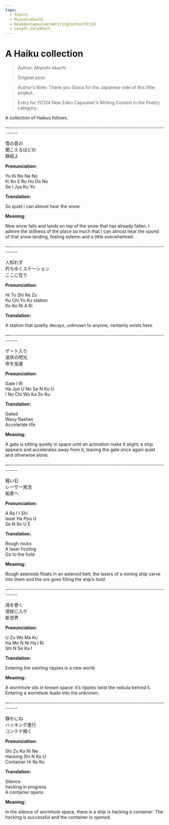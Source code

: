 ```yaml
---
tags:
  - Poetry
  - MiyoshiAkachi
  - NewEdenCapsuleersWritingContestYC124
  - Length_VeryShort
---
```


# A Haiku collection

> Author: Miyoshi Akachi

> Original post:

> Author’s Note: Thank you Siasia for the Japanese side of this little project.

> Entry for YC124 New Eden Capsuleer’s Writing Contest in the Poetry category.


A collection of Haikus follows.

—----------------------------------------------------------------------------------

雪の音の<br>
聞こえるほどの<br>
静寂よ

**Pronunciation:**

Yu Ki No Ne No<br>
Ki Ko E Ru Ho Do No<br>
Se I Jya Ku Yo

**Translation:**

So quiet i can almost hear the snow.

**Meaning:**

New snow falls and lands on top of the snow that has already fallen.
I admire the stillness of the place so much that I can almost hear the sound of that snow landing, feeling solemn and a little overwhelmed.

—----------------------------------------------------------------------------------

人知れず<br>
朽ちゆくステーション<br>
ここに在り

**Pronunciation:**

Hi To Shi Re Zu<br>
Ku Chi Yu Ku station<br>
Ko Ko Ni A Ri

**Translation:**

A station that quietly decays, unknown to anyone, certainly exists here.

—----------------------------------------------------------------------------------

ゲート入り<br>
波状の閃光<br>
命を加速

**Pronunciation:**

Gate I Ri<br>
Ha Jyo U No Se N Ko U<br>
I No Chi Wo Ka So Ku

**Translation:**

Gated<br>
Wavy flashes<br>
Accelerate life

**Meaning:**

A gate is sitting quietly in space until an activation make it alight; a ship appears and accelerates away from it, leaving the gate once again quiet and otherwise alone.

—----------------------------------------------------------------------------------

粗い石<br>
レーザー発泡<br>
船倉へ

**Pronunciation:**

A Ra I I Shi<br>
laser Ha Ppo U<br>
Se N So U E

**Translation:**

Rough rocks<br>
A laser fizzling<br>
Go to the hold

**Meaning:**

Rough asteroids floats in an asteroid belt; the lasers of a mining ship carve into them and the ore goes filling the ship’s hold.

—----------------------------------------------------------------------------------

渦を巻く<br>
波紋に入り<br>
新世界

**Pronunciation:**

U Zu Wo Ma Ku<br>
Ha Mo N Ni Ha I Ri<br>
Shi N Se Ka I

**Translation:**

Entering the swirling ripples is a new world.

**Meaning:**

A wormhole sits in known space: it’s ripples twist the nebula behind it. Entering a wormhole leads into the unknown.

—----------------------------------------------------------------------------------

静かにね<br>
ハッキング進行<br>
コンテナ開く

**Pronunciation:**

Shi Zu Ka Ni Ne<br>
Hacking Shi N Ko U<br>
Container Hi Ra Ku

**Translation:**

Silence<br>
hacking in progress<br>
A container opens

**Meaning:**

In the silence of wormhole space, there is a ship is hacking a container. The hacking is successful and the container is opened.